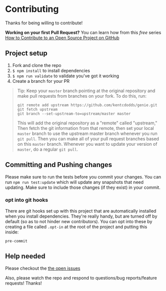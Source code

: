 # Contributing

Thanks for being willing to contribute!

**Working on your first Pull Request?** You can learn how from this _free_ series
[How to Contribute to an Open Source Project on GitHub][egghead]

## Project setup

1. Fork and clone the repo
2. `$ npm install` to install dependencies
3. `$ npm run validate` to validate you've got it working
4. Create a branch for your PR

> Tip: Keep your `master` branch pointing at the original repository and make
> pull requests from branches on your fork. To do this, run:
>
> ```
> git remote add upstream https://github.com/kentcdodds/genie.git
> git fetch upstream
> git branch --set-upstream-to=upstream/master master
> ```
>
> This will add the original repository as a "remote" called "upstream,"
> Then fetch the git information from that remote, then set your local `master`
> branch to use the upstream master branch whenever you run `git pull`.
> Then you can make all of your pull request branches based on this `master`
> branch. Whenever you want to update your version of `master`, do a regular
> `git pull`.

## Committing and Pushing changes

Please make sure to run the tests before you commit your changes. You can run
`npm run test:update` which will update any snapshots that need updating.
Make sure to include those changes (if they exist) in your commit.

### opt into git hooks

There are git hooks set up with this project that are automatically installed
when you install dependencies. They're really handy, but are turned off by
default (so as to not hinder new contributors). You can opt into these by
creating a file called `.opt-in` at the root of the project and putting this
inside:

```
pre-commit
```

## Help needed

Please checkout the [the open issues][issues]

Also, please watch the repo and respond to questions/bug reports/feature
requests! Thanks!

[egghead]: https://egghead.io/series/how-to-contribute-to-an-open-source-project-on-github
[all-contributors]: https://github.com/kentcdodds/all-contributors
[issues]: https://github.com/kentcdodds/genie/issues
